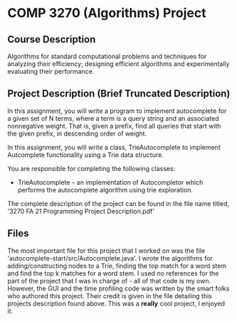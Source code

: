 # COMP 3270 (Algorithms) Project

## Course Description
Algorithms for standard computational problems and techniques for analyzing their efficiency; designing efficient algorithms and experimentally evaluating their performance.

## Project Description (Brief Truncated Description)
In this assignment, you will write a program to implement autocomplete for a given set of N terms, where a term is a query string and an associated nonnegative weight. That is, given a prefix, find all queries that start with the given prefix, in descending order of weight.

In this assignment, you will write a class, TrieAutocomplete to implement Autcomplete functionality using a Trie data structure.

You are responsible for completing the following classes:
   * TrieAutocomplete – an implementation of Autocompletor which performs the autocomplete algorithm using trie exploration.

The complete description of the project can be found in the file name titled, '3270 FA 21 Programming Project Description.pdf'

## Files
The most important file for this project that I worked on was the file 'autocomplete-start/src/Autocomplete.java'. I wrote the algorithms for adding/constructing nodes to a Trie, finding the top match for a word stem and find the top k matches for a word stem. I used no references for the part of the project that I was in charge of - all of that code is my own. However, the GUI and the time profiling code was written by the smart folks who authored this project. Their credit is given in the file detailing this projects description found above. This was a **really** cool project, I enjoyed it.
